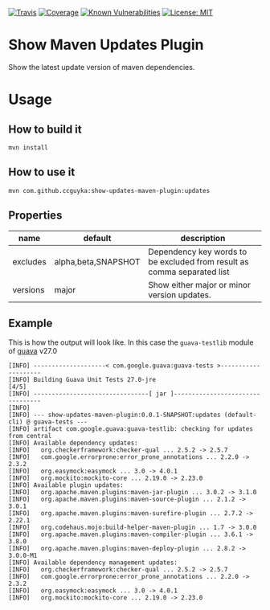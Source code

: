 [![Travis](https://img.shields.io/travis/ccguyka/show-updates-maven-plugin.svg?style=flat-square)](https://travis-ci.org/ccguyka/show-updates-maven-plugin)
[![Coverage](https://img.shields.io/coveralls/github/ccguyka/show-updates-maven-plugin.svg?style=flat-square)](https://coveralls.io/github/ccguyka/show-updates-maven-plugin)
[![Known Vulnerabilities](https://snyk.io/test/github/ccguyka/show-updates-maven-plugin/badge.svg?style=flat-square)](https://snyk.io/test/github/ccguyka/show-updates-maven-plugin)
[![License: MIT](https://img.shields.io/badge/License-MIT-yellow.svg?style=flat-square)](https://opensource.org/licenses/MIT)

# Show Maven Updates Plugin

Show the latest update version of maven dependencies.

# Usage

## How to build it

```
mvn install
```

## How to use it

```
mvn com.github.ccguyka:show-updates-maven-plugin:updates
```

## Properties

| name     | default             | description                                                             |
|----------|---------------------|-------------------------------------------------------------------------|
| excludes | alpha,beta,SNAPSHOT | Dependency key words to be excluded from result as comma separated list |
| versions | major               | Show either major or minor version updates.                             |

## Example

This is how the output will look like. In this case the `guava-testlib` module of [guava](https://github.com/google/guava/tree/v27.0) v27.0


```
[INFO] --------------------< com.google.guava:guava-tests >--------------------
[INFO] Building Guava Unit Tests 27.0-jre                                 [4/5]
[INFO] --------------------------------[ jar ]---------------------------------
[INFO]
[INFO] --- show-updates-maven-plugin:0.0.1-SNAPSHOT:updates (default-cli) @ guava-tests ---
[INFO] artifact com.google.guava:guava-testlib: checking for updates from central
[INFO] Available dependency updates:
[INFO]   org.checkerframework:checker-qual ... 2.5.2 -> 2.5.7
[INFO]   com.google.errorprone:error_prone_annotations ... 2.2.0 -> 2.3.2
[INFO]   org.easymock:easymock ... 3.0 -> 4.0.1
[INFO]   org.mockito:mockito-core ... 2.19.0 -> 2.23.0
[INFO] Available plugin updates:
[INFO]   org.apache.maven.plugins:maven-jar-plugin ... 3.0.2 -> 3.1.0
[INFO]   org.apache.maven.plugins:maven-source-plugin ... 2.1.2 -> 3.0.1
[INFO]   org.apache.maven.plugins:maven-surefire-plugin ... 2.7.2 -> 2.22.1
[INFO]   org.codehaus.mojo:build-helper-maven-plugin ... 1.7 -> 3.0.0
[INFO]   org.apache.maven.plugins:maven-compiler-plugin ... 3.6.1 -> 3.8.0
[INFO]   org.apache.maven.plugins:maven-deploy-plugin ... 2.8.2 -> 3.0.0-M1
[INFO] Available dependency management updates:
[INFO]   org.checkerframework:checker-qual ... 2.5.2 -> 2.5.7
[INFO]   com.google.errorprone:error_prone_annotations ... 2.2.0 -> 2.3.2
[INFO]   org.easymock:easymock ... 3.0 -> 4.0.1
[INFO]   org.mockito:mockito-core ... 2.19.0 -> 2.23.0
```

